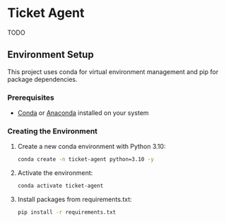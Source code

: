 # Ticket Agent

TODO

## Environment Setup

This project uses conda for virtual environment management and pip for package dependencies.

### Prerequisites

- [Conda](https://docs.conda.io/en/latest/miniconda.html) or [Anaconda](https://www.anaconda.com/products/distribution) installed on your system

### Creating the Environment

1. Create a new conda environment with Python 3.10:
   ```bash
   conda create -n ticket-agent python=3.10 -y
   ```

2. Activate the environment:
   ```bash
   conda activate ticket-agent
   ```

3. Install packages from requirements.txt:
   ```bash
   pip install -r requirements.txt
   ```